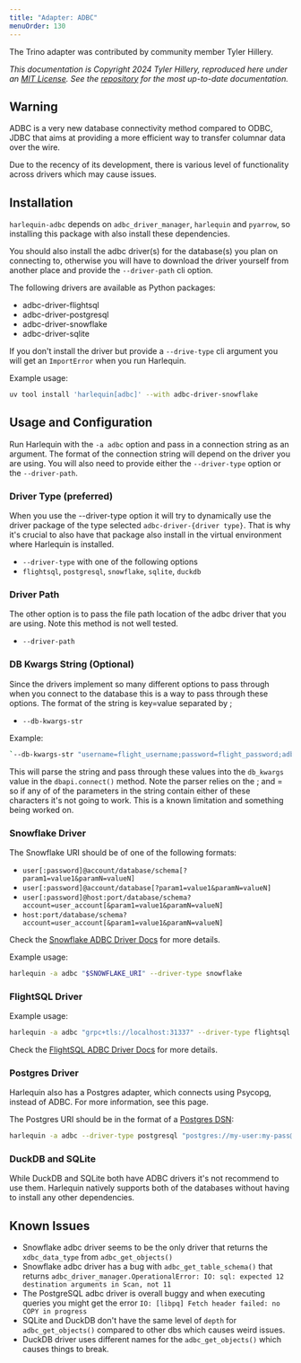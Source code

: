 ```yaml
---
title: "Adapter: ADBC"
menuOrder: 130
---
```


<script lang="ts">
  import Tip from "$lib/components/tip.svelte"
  import Note from "$lib/components/note.svelte"
  import Link from "$lib/components/link.svelte"
</script>

The Trino adapter was contributed by community member Tyler Hillery.

_This documentation is Copyright 2024 Tyler Hillery, reproduced here under an [MIT License](https://github.com/TylerHillery/harlequin-adbc/blob/main/LICENSE). See the [repository](https://github.com/TylerHillery/harlequin-adbc) for the most up-to-date documentation._

## Warning

ADBC is a very new database connectivity method compared to ODBC, JDBC that aims at providing a more efficient way to transfer columnar data over the wire.

Due to the recency of its development, there is various level of functionality across drivers which may cause issues.

## Installation

`harlequin-adbc` depends on `adbc_driver_manager`, `harlequin` and `pyarrow`, so installing this package with also install these dependencies.

You should also install the adbc driver(s) for the database(s) you plan on connecting to, otherwise you will have to download the driver yourself from another place and provide the `--driver-path` cli option.

The following drivers are available as Python packages:

- adbc-driver-flightsql
- adbc-driver-postgresql
- adbc-driver-snowflake
- adbc-driver-sqlite

<Note>
If you don't install the driver but provide a <code>--drive-type</code> cli argument you will get an <code>ImportError</code> when you run Harlequin.
</Note>

Example usage:

```bash
uv tool install 'harlequin[adbc]' --with adbc-driver-snowflake
```

## Usage and Configuration

Run Harlequin with the `-a adbc` option and pass in a connection string as an argument. The format of the connection string will depend on the driver you are using. You will also need to provide either the `--driver-type` option or the `--driver-path`.

### Driver Type (preferred)

When you use the --driver-type option it will try to dynamically use the driver package of the type selected `adbc-driver-{driver type}`. That is why it's crucial to also have that package also install in the virtual environment where Harlequin is installed.

- `--driver-type` with one of the following options
- `flightsql`, `postgresql`, `snowflake`, `sqlite`, `duckdb`

### Driver Path

The other option is to pass the file path location of the adbc driver that you are using. Note this method is not well tested.

- `--driver-path`

### DB Kwargs String (Optional)

Since the drivers implement so many different options to pass through when you connect to the database this is a way to pass through these options. The format of the string is key=value separated by ;

- `--db-kwargs-str`

Example:

```bash
`--db-kwargs-str "username=flight_username;password=flight_password;adbc.flight.sql.client_option.tls_skip_verify=true"`
```

This will parse the string and pass through these values into the `db_kwargs` value in the `dbapi.connect()` method. Note the parser relies on the ; and = so if any of of the parameters in the string contain either of these characters it's not going to work. This is a known limitation and something being worked on.

### Snowflake Driver

The Snowflake URI should be of one of the following formats:

- `user[:password]@account/database/schema[?param1=value1&paramN=valueN]`
- `user[:password]@account/database[?param1=value1&paramN=valueN]`
- `user[:password]@host:port/database/schema?account=user_account[&param1=value1&paramN=valueN]`
- `host:port/database/schema?account=user_account[&param1=value1&paramN=valueN]`

Check the [Snowflake ADBC Driver Docs](https://arrow.apache.org/adbc/main/driver/snowflake.html) for more details.

Example usage:

```bash
harlequin -a adbc "$SNOWFLAKE_URI" --driver-type snowflake
```

### FlightSQL Driver

Example usage:

```bash
harlequin -a adbc "grpc+tls://localhost:31337" --driver-type flightsql --db-kwargs-str "username=flight_username;password=flight_password;adbc.flight.sql.client_option.tls_skip_verify=true"
```

Check the [FlightSQL ADBC Driver Docs](https://arrow.apache.org/adbc/main/driver/flight_sql.html) for more details.

### Postgres Driver

<Tip>
Harlequin also has a Postgres adapter, which connects using Psycopg, instead of ADBC. For more information, see <Link href="postgres">this page</Link>.
</Tip>

The Postgres URI should be in the format of a [Postgres DSN](https://www.postgresql.org/docs/current/libpq-connect.html#LIBPQ-CONNSTRING):

```bash
harlequin -a adbc --driver-type postgresql "postgres://my-user:my-pass@localhost:5432/my-database"
```

### DuckDB and SQLite

While DuckDB and SQLite both have ADBC drivers it's not recommend to use them. Harlequin natively supports both of the databases without having to install any other dependencies.

## Known Issues

- Snowflake adbc driver seems to be the only driver that returns the `xdbc_data_type` from `adbc_get_objects()`
- Snowflake adbc driver has a bug with `adbc_get_table_schema()` that returns `adbc_driver_manager.OperationalError: IO: sql: expected 12 destination arguments in Scan, not 11`
- The PostgreSQL adbc driver is overall buggy and when executing queries you might get the error `IO: [libpq] Fetch header failed: no COPY in progress`
- SQLite and DuckDB don't have the same level of `depth` for `adbc_get_objects()` compared to other dbs which causes weird issues.
- DuckDB driver uses different names for the `adbc_get_objects()` which causes things to break.
